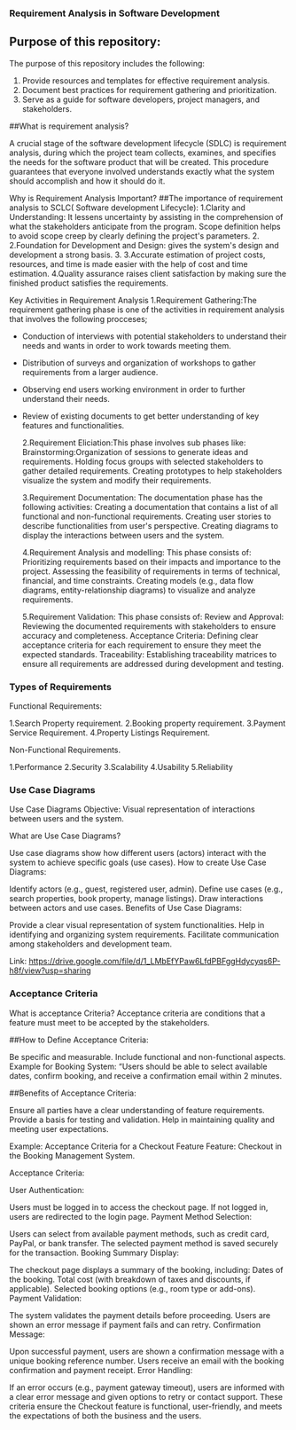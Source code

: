 ### Requirement Analysis in Software Development

## Purpose of this repository:

The purpose of this repository includes the following:

1. Provide resources and templates for effective requirement analysis.
2. Document best practices for requirement gathering and prioritization.
3. Serve as a guide for software developers, project managers, and stakeholders.

##What is requirement analysis?

A crucial stage of the software development lifecycle (SDLC) is requirement analysis, during which the project team collects, examines, and specifies the needs for the software product that will be created. This procedure guarantees that everyone involved understands exactly what the system should accomplish and how it should do it.

Why is Requirement Analysis Important?
##The importance of requirement analysis to SCLC( Software development Lifecycle):
1.Clarity and Understanding: It lessens uncertainty by assisting in the comprehension of what the stakeholders anticipate from the program.
Scope definition helps to avoid scope creep by clearly defining the project's parameters. 2.
2.Foundation for Development and Design: gives the system's design and development a strong basis. 3.
3.Accurate estimation of project costs, resources, and time is made easier with the help of cost and time estimation.
4.Quality assurance raises client satisfaction by making sure the finished product satisfies the requirements.

Key Activities in Requirement Analysis
1.Requirement Gathering:The requirement gathering phase is one of the activities in requirement analysis that involves the following procceses;

- Conduction of interviews with potential stakeholders to understand their needs and wants in order to work towards meeting them.
- Distribution of surveys and organization of workshops to gather requirements from a larger audience.
- Observing end users working environment in order to further understand their needs.
- Review of existing documents to get better understanding of key features and functionalities.

  2.Requirement Eliciation:This phase involves sub phases like:
  Brainstorming:Organization of sessions to generate ideas and requirements.
  Holding focus groups with selected stakeholders to gather detailed requirements.
  Creating prototypes to help stakeholders visualize the system and modify their requirements.

  3.Requirement Documentation: The documentation phase has the following activities:
  Creating a documentation that contains a list of all functional and non-functional requirements.
  Creating user stories to describe functionalities from user's perspective.
  Creating diagrams to display the interactions between users and the system.

  4.Requirement Analysis and modelling: This phase consists of:
  Prioritizing requirements based on their impacts and importance to the project.
  Assessing the feasibility of requirements in terms of technical, financial, and time constraints.
  Creating models (e.g., data flow diagrams, entity-relationship diagrams) to visualize and analyze requirements.

  5.Requirement Validation: This phase consists of:
  Review and Approval: Reviewing the documented requirements with stakeholders to ensure accuracy and completeness.
  Acceptance Criteria: Defining clear acceptance criteria for each requirement to ensure they meet the expected standards.
  Traceability: Establishing traceability matrices to ensure all requirements are addressed during development and testing.

### Types of Requirements

Functional Requirements:

1.Search Property requirement.
2.Booking property requirement.
3.Payment Service Requirement.
4.Property Listings Requirement.

Non-Functional Requirements.

1.Performance
2.Security
3.Scalability
4.Usability
5.Reliability

### Use Case Diagrams

Use Case Diagrams
Objective: Visual representation of interactions between users and the system.

What are Use Case Diagrams?

Use case diagrams show how different users (actors) interact with the system to achieve specific goals (use cases).
How to create Use Case Diagrams:

Identify actors (e.g., guest, registered user, admin).
Define use cases (e.g., search properties, book property, manage listings).
Draw interactions between actors and use cases.
Benefits of Use Case Diagrams:

Provide a clear visual representation of system functionalities.
Help in identifying and organizing system requirements.
Facilitate communication among stakeholders and development team.

Link:
https://drive.google.com/file/d/1_LMbEfYPaw6LfdPBFggHdycyqs6P-h8f/view?usp=sharing

### Acceptance Criteria

What is acceptance Criteria?
Acceptance criteria are conditions that a feature must meet to be accepted by the stakeholders.

##How to Define Acceptance Criteria:

Be specific and measurable.
Include functional and non-functional aspects.
Example for Booking System: “Users should be able to select available dates, confirm booking, and receive a confirmation email within 2 minutes.

##Benefits of Acceptance Criteria:

Ensure all parties have a clear understanding of feature requirements.
Provide a basis for testing and validation.
Help in maintaining quality and meeting user expectations.

Example: Acceptance Criteria for a Checkout Feature
Feature: Checkout in the Booking Management System.

Acceptance Criteria:

User Authentication:

Users must be logged in to access the checkout page.
If not logged in, users are redirected to the login page.
Payment Method Selection:

Users can select from available payment methods, such as credit card, PayPal, or bank transfer.
The selected payment method is saved securely for the transaction.
Booking Summary Display:

The checkout page displays a summary of the booking, including:
Dates of the booking.
Total cost (with breakdown of taxes and discounts, if applicable).
Selected booking options (e.g., room type or add-ons).
Payment Validation:

The system validates the payment details before proceeding.
Users are shown an error message if payment fails and can retry.
Confirmation Message:

Upon successful payment, users are shown a confirmation message with a unique booking reference number.
Users receive an email with the booking confirmation and payment receipt.
Error Handling:

If an error occurs (e.g., payment gateway timeout), users are informed with a clear error message and given options to retry or contact support.
These criteria ensure the Checkout feature is functional, user-friendly, and meets the expectations of both the business and the users.
